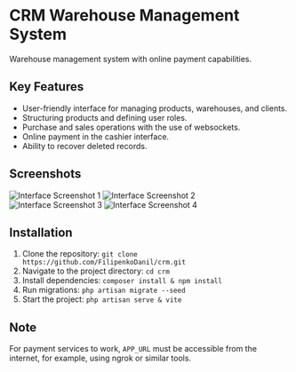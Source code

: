 # CRM Warehouse Management System

Warehouse management system with online payment capabilities.

## Key Features

- User-friendly interface for managing products, warehouses, and clients.
- Structuring products and defining user roles.
- Purchase and sales operations with the use of websockets.
- Online payment in the cashier interface.
- Ability to recover deleted records.

## Screenshots

![Interface Screenshot 1](https://i.imgur.com/6ooS1JK.png)
![Interface Screenshot 2](https://i.imgur.com/O68kY9g.png)
![Interface Screenshot 3](https://i.imgur.com/mKfkazu.png)
![Interface Screenshot 4](https://i.imgur.com/CqQ8ZF6.png)

## Installation

1. Clone the repository: `git clone https://github.com/FilipenkoDanil/crm.git`
2. Navigate to the project directory: `cd crm`
3. Install dependencies: `composer install & npm install`
4. Run migrations: `php artisan migrate --seed`
5. Start the project: `php artisan serve & vite`

## Note
For payment services to work, `APP_URL` must be accessible from the internet, for example, using ngrok or similar tools.
